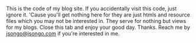 This is the code of my blog site. If you accidentally visit this code, just ignore it. 'Cause you'll get nothing here for they are just htmls and resource files which you may not be interested in. They serve for nothing but views for my blogs. 
Close this tab and enjoy your good day. Thanks.
Reach me by jsongo@jsongo.com if you're interested in me.
